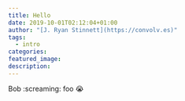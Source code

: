 ```yaml
---
title: Hello
date: 2019-10-01T02:12:04+01:00
author: "[J. Ryan Stinnett](https://convolv.es)"
tags:
  - intro
categories:
featured_image:
description:
---
```


Bob :screaming: foo 😭
